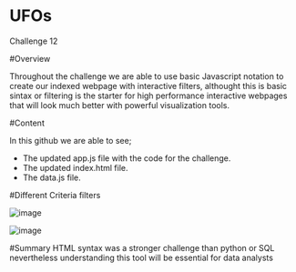 # UFOs
Challenge 12

#Overview

Throughout the challenge we are able to use basic Javascript notation to create our indexed webpage with interactive filters, althought this is basic sintax or filtering is the starter for high performance interactive webpages that will look much better with powerful visualization tools. 


#Content

In this github we are able to see;

- The updated app.js file with the code for the challenge.
- The updated index.html file.
- The data.js file.


#Different Criteria filters

![image](https://user-images.githubusercontent.com/113708861/215982188-281d06de-1ae3-416c-a119-cac11f358f1d.png)


![image](https://user-images.githubusercontent.com/113708861/215981976-5c531ae8-0ad9-4282-be32-5c21ac64f768.png)


#Summary
HTML syntax was a stronger challenge than python or SQL nevertheless understanding this tool will be essential for data analysts 

